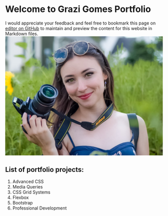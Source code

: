 # Welcome to Grazi Gomes Portfolio

I would appreciate your feedback and feel free to bookmark this page on [editor on GitHub](https://github.com/grazigomes/grazigomes.github.io/edit/master/index.md) to maintain and preview the content for this website in Markdown files.
![Grazi](profile.jpg)

## List of portfolio projects:

1. Advanced CSS
2. Media Queries
3. CSS Grid Systems
4. Flexbox
5. Bootstrap
6. Professional Development
